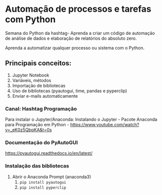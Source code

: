 # Automação de processos e tarefas com Python
 Semana do Python da hashtag- Aprenda a criar um código de automação de análise de dados e elaboração de relatórios do absoluto zero.

 Aprenda a automatizar qualquer processo ou sistema com o Python.

## Principais conceitos:
 1. Jupyter Notebook
 2. Variáveis, métodos
 3. Importação de 
bibliotecas
 4. Uso de bibliotecas 
(pyautogui, time, pandas e 
pyperclip)
 5. Enviar e-mails 
automaticamente

### Canal: Hashtag Programação
Para instalar o Jupyter/Anaconda: 
Instalando o Jupyter - Pacote Anaconda para Programação em Python - https://www.youtube.com/watch?v=_eK0z5QbpKA&t=0s

### Documentação do PyAutoGUI
https://pyautogui.readthedocs.io/en/latest/

### Instalação das bibliotecas
1. Abrir o Anaconda Prompt (anaconda3)
    1. `pip install pyautogui`   
    2. `pip install pyperclip`